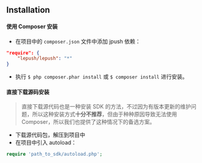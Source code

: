 ## Installation

#### 使用 Composer 安装

- 在项目中的 `composer.json` 文件中添加 jpush 依赖：

```json
"require": {
    "lepush/lepush": "*"
}
```

- 执行 `$ php composer.phar install` 或 `$ composer install` 进行安装。

#### 直接下载源码安装

> 直接下载源代码也是一种安装 SDK 的方法，不过因为有版本更新的维护问题，所以这种安装方式**十分不推荐**，但由于种种原因导致无法使用 Composer，所以我们也提供了这种情况下的备选方案。

- 下载源代码包，解压到项目中
- 在项目中引入 autoload：

```php
require 'path_to_sdk/autoload.php';
```
